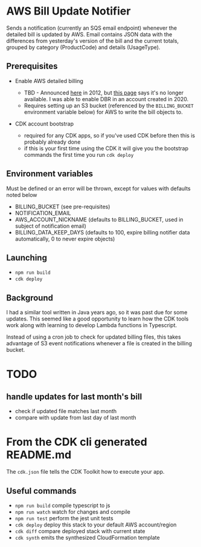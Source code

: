 # AWS Bill Update Notifier

Sends a notification (currently an SQS email endpoint) whenever the detailed bill is updated by AWS. Email contains JSON data with the differences from yesterday's version of the bill and the current totals, grouped by category (ProductCode) and details (UsageType).

## Prerequisites

* Enable AWS detailed billing
  * TBD - Announced [here](https://aws.amazon.com/blogs/aws/aws-detailed-billing-reports/) in 2012, but [this page](https://docs.aws.amazon.com/cur/latest/userguide/detailed-billing.html) says it's no longer available. I was able to enable DBR in an account created in 2020.
  * Requires setting up an S3 bucket (referenced by the `BILLING_BUCKET` environment variable below) for AWS to write the bill objects to. 

* CDK account bootstrap
  * required for any CDK apps, so if you've used CDK before then this is probably already done
  * if this is your first time using the CDK it will give you the bootstrap commands the first time you run `cdk deploy`

## Environment variables

Must be defined or an error will be thrown, except for values with defaults noted below

* BILLING_BUCKET (see pre-requisites)
* NOTIFICATION_EMAIL
* AWS_ACCOUNT_NICKNAME  (defaults to BILLING_BUCKET, used in subject of notification email)
* BILLING_DATA_KEEP_DAYS (defaults to 100, expire billing notifier data automatically, 0 to never expire objects)

## Launching

* `npm run build`
* `cdk deploy`
## Background

I had a similar tool written in Java years ago, so it was past due for some updates. This seemed like a good opportunity to learn how the CDK tools work along with learning to develop Lambda functions in Typescript.

Instead of using a cron job to check for updated billing files, this takes advantage of S3 event notifications whenever a file is created in the billing bucket.

# TODO

## handle updates for last month's bill

* check if updated file matches last month
* compare with update from last day of last month



# From the CDK cli generated README.md

The `cdk.json` file tells the CDK Toolkit how to execute your app.

## Useful commands

 * `npm run build`   compile typescript to js
 * `npm run watch`   watch for changes and compile
 * `npm run test`    perform the jest unit tests
 * `cdk deploy`      deploy this stack to your default AWS account/region
 * `cdk diff`        compare deployed stack with current state
 * `cdk synth`       emits the synthesized CloudFormation template
